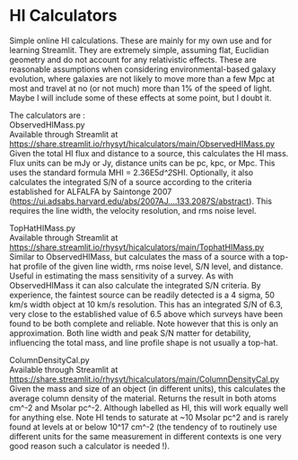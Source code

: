 # HI Calculators
Simple online HI calculations. These are mainly for my own use and for learning Streamlit. They are extremely simple, assuming flat, Euclidian geometry and do not account for any relativistic effects. These are reasonable assumptions when considering environmental-based galaxy evolution, where galaxies are not likely to move more than a few Mpc at most and travel at no (or not much) more than 1% of the speed of light. Maybe I will include some of these effects at some point, but I doubt it.

The calculators are :<br>
ObservedHIMass.py<br>
Available through Streamlit at https://share.streamlit.io/rhysyt/hicalculators/main/ObservedHIMass.py<br>
Given the total HI flux and distance to a source, this calculates the HI mass. Flux units can be mJy or Jy, distance units can be pc, kpc, or Mpc. This uses the standard formula MHI = 2.36E5*d^2*SHI. Optionally, it also calculates the integrated S/N of a source according to the criteria established for ALFALFA by Saintonge 2007 (https://ui.adsabs.harvard.edu/abs/2007AJ....133.2087S/abstract). This requires the line width, the velocity resolution, and rms noise level.

TopHatHIMass.py<br>
Available through Streamlit at https://share.streamlit.io/rhysyt/hicalculators/main/TophatHIMass.py<br>
Similar to ObservedHIMass, but calculates the mass of a source with a top-hat profile of the given line width, rms noise level, S/N level, and distance. Useful in estimating the mass sensitivity of a survey. As with ObservedHIMass it can also calculate the integrated S/N criteria. By experience, the faintest source can be readily detected is a 4 sigma, 50 km/s width object at 10 km/s resolution. This has an integrated S/N of 6.3, very close to the established value of 6.5 above which surveys have been found to be both complete and reliable. Note however that this is only an approximation. Both line width and peak S/N matter for detability, influencing the total mass, and line profile shape is not usually a top-hat.

ColumnDensityCal.py<br>
Available through Streamlit at https://share.streamlit.io/rhysyt/hicalculators/main/ColumnDensityCal.py<br>
Given the mass and size of an object (in different units), this calculates the average column density of the material. Returns the result in both atoms cm^-2 and Msolar pc^-2. Although labelled as HI, this will work equally well for anything else. Note HI tends to saturate at ~10 Msolar pc^2 and is rarely found at levels at or below 10^17 cm^-2 (the tendency of to routinely use different units for the same measurement in different contexts is one very good reason such a calculator is needed !).

